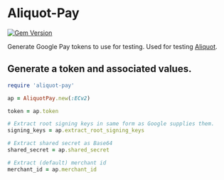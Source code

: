 # Aliquot-Pay

[![Gem Version](https://badge.fury.io/rb/aliquot-pay.svg)](https://badge.fury.io/rb/aliquot-pay)

Generate Google Pay tokens to use for testing.
Used for testing [Aliquot](https://github.com/clearhaus/aliquot).

## Generate a token and associated values.
```ruby
require 'aliquot-pay'

ap = AliquotPay.new(:ECv2)

token = ap.token

# Extract root signing keys in same form as Google supplies them.
signing_keys = ap.extract_root_signing_keys

# Extract shared secret as Base64
shared_secret = ap.shared_secret

# Extract (default) merchant id
merchant_id = ap.merchant_id
```
